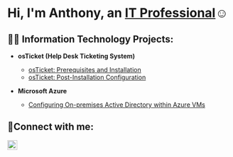 <h1>Hi, I'm Anthony, an <a href="https://www.linkedin.com/in/anthony-firme-915104217/">IT Professional</a>☺</h1>

<h2>👨‍💻 Information Technology Projects:</h2>

- <b>osTicket (Help Desk Ticketing System)</b>
  - [osTicket: Prerequisites and Installation](https://github.com/antsj8/osticket-prereqs)
  - [osTicket: Post-Installation Configuration](https://github.com/antsj8/osticket-post-install/blob/main/README.md)
  
- <b>Microsoft Azure</b>
  - [Configuring On-premises Active Directory within Azure VMs](https://github.com/antsj8/configuring-on-premises-Active-Directory)

<h2>🤳Connect with me:</h2>


[<img align="left" alt="Josh | LinkedIn" width="22px" src="https://cdn.jsdelivr.net/npm/simple-icons@v3/icons/linkedin.svg" />][linkedin]


[linkedin]: https://www.linkedin.com/in/anthony-firme-915104217/
